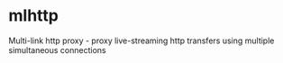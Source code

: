 mlhttp
======

Multi-link http proxy - proxy live-streaming http transfers using multiple simultaneous connections
